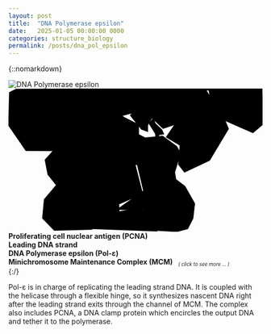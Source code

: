 ```yaml
---
layout: post
title:  "DNA Polymerase epsilon"
date:   2025-01-05 00:00:00 0000
categories: structure_biology
permalink: /posts/dna_pol_epsilon
---
```

{::nomarkdown}
<div class='imageWrapper'>
<img class="image0" src="{{ site.baseurl }}/assets/images/dna004.jpg" alt="DNA Polymerase epsilon">
<svg viewBox="0 0 160 90" class='image-area'>
<!--#######################-->
<defs>
<mask id="myMask_0"><rect width="100%" height="100%" fill="white"/>
  <path id="path_0" class="path" d="m73 18 9.2 4.6v6.2l3.9 2 11-1.1 9 6.6 2.5 4.4-3.7 12 0.71 4.4 5.7 4.3 6.2 11-1.1 9.4-3.4 6.7-6.9 1.8-12-0.7-9.3-13-17-0.29 17-12-3.8-16-11-5.9-11 5.7-2.2 11-7.1 8.8 3.1 21-24 0.62-7.6-7.8 1.1-12 7.6-8.9-5.3-6.6-1.8-9.4 5.9-6.6 16-2.8 5.3-6.9 5.3-0.71 0.89-5.5 3.7-3.9 9-3.4z"/></mask>
<mask id="myMask_1"><rect width="100%" height="100%" fill="white"/>
  <path id="path_1" class="path" d="m94 90-2.3-10-9.8-4.8-12 2-0.18-4.3 15-6.6-4.6-18 15-19 3-0.53-1.4-3-4.1-3.9-1.4-3.4-3 3.4 4.1 6.6 0.35 3-13 15-9.6-4.3-13 4.3-1.2 10-5.5 3.7-2.5 11-3.5 17z"/></mask>
<mask id="myMask_2"><rect width="100%" height="100%" fill="white"/>
  <path id="path_2" class="path" d="m4.8 0.18-4.4 2.1-0.53 21 11 16 22 0.18 12-3 6-6.7 4.3-1.8 8-9.2 6.9-1.1 14-3.7 5-11 37-1.8 1.2 7.8 5.7 9.9 21 9.2 6.6-5.5-0.71-23z"/></mask>
<mask id="myMask_3"><rect width="100%" height="100%" fill="white"/>
  <path id="path_3" class="path" d="m137 21 1.8 4.4-12 20-16 7.5-3.9-5 0.89-12-8.7-5.3 5.1-7.5-6.9 2.3-6.9-6.6-2.5 4.3v4.3l-4.3-1.6-7.1-8.9 13-16 35-0.18z"/></mask>
</defs>
<!--#######################-->
<rect mask="url(#myMask_0)" class="background" id="background_0"/>
<rect mask="url(#myMask_1)" class="background" id="background_1"/>
<rect mask="url(#myMask_2)" class="background" id="background_2"/>
<rect mask="url(#myMask_3)" class="background" id="background_3"/>
<!--#######################-->
<use href="#path_0" class="shape" id="select_0"/>
<use href="#path_1" class="shape" id="select_1"/>
<use href="#path_2" class="shape" id="select_2"/>
<a href="{{site.baseurl}}/posts/dna_mcm"><use href="#path_3" class="shape" id="select_3"/></a>
</svg>
<!--#######################-->
<div class="overlay" id="textbox_0" ><b> Proliferating cell nuclear antigen  (PCNA) </b></div>
<div class="overlay" id="textbox_1" ><b> Leading DNA strand </b></div>
<div class="overlay" id="textbox_2" ><b> DNA Polymerase epsilon (Pol-&epsilon;) </b></div>
<div class="overlay" id="textbox_3" ><b> Minichromosome Maintenance Complex (MCM) </b><small><sub><i> &ensp; ( click to see more ... )</i></sub></small></div>
</div>
{:/}


Pol-&epsilon; is in charge of replicating the leading strand DNA. It is coupled with the helicase through a flexible hinge, so it synthesizes nascent DNA right after the leading strand exits through the channel of MCM. The complex also includes PCNA, a DNA clamp protein which encircles the output DNA and tether it to the polymerase.
